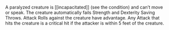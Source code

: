 A paralyzed creature is [[incapacitated]] (see the condition) and can’t move or speak.
The creature automatically fails Strength and Dexterity Saving Throws.
Attack Rolls against the creature have advantage.
Any Attack that hits the creature is a critical hit if the attacker is within 5 feet of the creature.